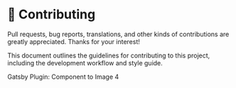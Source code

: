 # 🤝 Contributing

Pull requests, bug reports, translations, and other kinds of contributions are greatly appreciated. Thanks for your interest!

This document outlines the guidelines for contributing to this project, including the development workflow and style guide.

Gatsby Plugin: Component to Image 4

